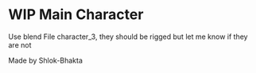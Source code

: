 # WIP Main Character

Use blend File character_3, they should be rigged but let me know if they are not


Made by Shlok-Bhakta